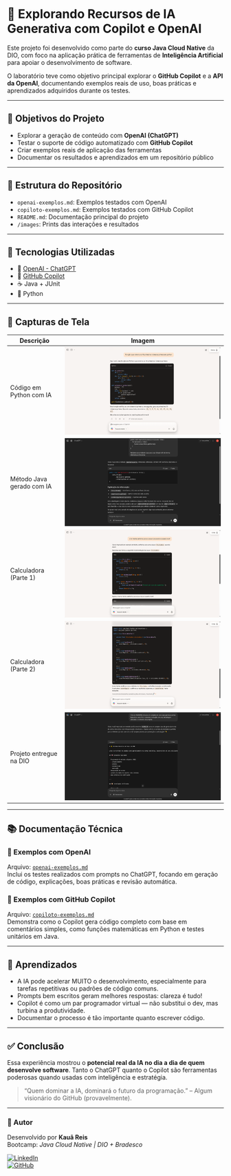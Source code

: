 # 🤖 Explorando Recursos de IA Generativa com Copilot e OpenAI

Este projeto foi desenvolvido como parte do **curso Java Cloud Native** da DIO, com foco na aplicação prática de ferramentas de **Inteligência Artificial** para apoiar o desenvolvimento de software.

O laboratório teve como objetivo principal explorar o **GitHub Copilot** e a **API da OpenAI**, documentando exemplos reais de uso, boas práticas e aprendizados adquiridos durante os testes.

---

## 🧠 Objetivos do Projeto

- Explorar a geração de conteúdo com **OpenAI (ChatGPT)**
- Testar o suporte de código automatizado com **GitHub Copilot**
- Criar exemplos reais de aplicação das ferramentas
- Documentar os resultados e aprendizados em um repositório público

---

## 📁 Estrutura do Repositório

- `openai-exemplos.md`: Exemplos testados com OpenAI  
- `copiloto-exemplos.md`: Exemplos testados com GitHub Copilot  
- `README.md`: Documentação principal do projeto  
- `/images`: Prints das interações e resultados  

---

## 🚀 Tecnologias Utilizadas

- 🧠 [OpenAI - ChatGPT](https://platform.openai.com/)
- 🤖 [GitHub Copilot](https://github.com/features/copilot)
- ☕ Java + JUnit
- 🐍 Python

---

## 📸 Capturas de Tela

| Descrição                             | Imagem                                  |
|--------------------------------------|-----------------------------------------|
| Código em Python com IA              | ![](./images/numeros-python.png)        |
| Método Java gerado com IA            | ![](./images/metodo-java.png)           |
| Calculadora (Parte 1)                | ![](./images/calculadora-python-1.png)  |
| Calculadora (Parte 2)                | ![](./images/calculadora-python-2.png)  |
| Projeto entregue na DIO              | ![](./images/readme-projeto-java.png)   |

---

## 📚 Documentação Técnica

### 🔹 Exemplos com OpenAI

Arquivo: [`openai-exemplos.md`](./openai-exemplos.md)  
Inclui os testes realizados com prompts no ChatGPT, focando em geração de código, explicações, boas práticas e revisão automática.

### 🔹 Exemplos com GitHub Copilot

Arquivo: [`copiloto-exemplos.md`](./copiloto-exemplos.md)  
Demonstra como o Copilot gera código completo com base em comentários simples, como funções matemáticas em Python e testes unitários em Java.

---

## 🧩 Aprendizados

- A IA pode acelerar MUITO o desenvolvimento, especialmente para tarefas repetitivas ou padrões de código comuns.
- Prompts bem escritos geram melhores respostas: clareza é tudo!
- Copilot é como um par programador virtual — não substitui o dev, mas turbina a produtividade.
- Documentar o processo é tão importante quanto escrever código.

---

## ✅ Conclusão

Essa experiência mostrou o **potencial real da IA no dia a dia de quem desenvolve software**. Tanto o ChatGPT quanto o Copilot são ferramentas poderosas quando usadas com inteligência e estratégia.

> “Quem dominar a IA, dominará o futuro da programação.” – Algum visionário do GitHub (provavelmente).

---

### 🔗 Autor

Desenvolvido por **Kauã Reis**  
Bootcamp: *Java Cloud Native | DIO + Bradesco*

[![LinkedIn](https://img.shields.io/badge/LinkedIn-Kauã_Reis-blue?style=flat&logo=linkedin)](https://www.linkedin.com/in/kauã-reis-rodrigues-730219357)  
[![GitHub](https://img.shields.io/badge/GitHub-Dev--Kaua-black?style=flat&logo=github)](https://github.com/Dev-Kaua)
